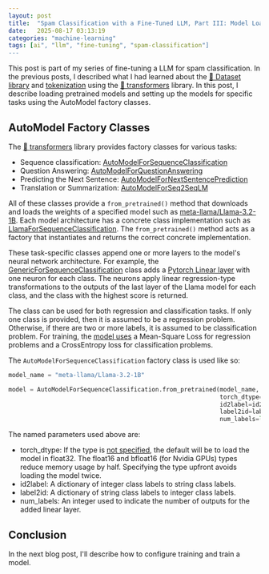 ```yaml
---
layout: post
title:  "Spam Classification with a Fine-Tuned LLM, Part III: Model Loading and Setup"
date:   2025-08-17 03:13:19
categories: "machine-learning"
tags: [ai", "llm", "fine-tuning", "spam-classification"]
---
```


This post is part of my series of fine-tuning a LLM for spam classification.  In the previous posts, I described what I had learned
about the [🤗 Dataset library](/machine-learning/2025/08/17/spam-classification-fine-tuned-llm-part-i.html) and
[tokenization](/machine-learning/2025/08/17/spam-classification-fine-tuned-llm-part-ii.html)
using the [🤗 transformers](https://huggingface.co/docs/transformers/index) library.  In this post, I describe loading pretrained models
and setting up the models for specific tasks using the AutoModel factory classes.

## AutoModel Factory Classes
The [🤗 transformers](https://huggingface.co/docs/transformers/index) library provides factory classes for various tasks:

* Sequence classification: [AutoModelForSequenceClassification](https://huggingface.co/docs/transformers/model_doc/auto#transformers.AutoModelForSequenceClassification)
* Question Answering: [AutoModelForQuestionAnswering](https://huggingface.co/docs/transformers/model_doc/auto#transformers.AutoModelForQuestionAnswering)
* Predicting the Next Sentence: [AutoModelForNextSentencePrediction](https://huggingface.co/docs/transformers/model_doc/auto#transformers.AutoModelForNextSentencePrediction)
* Translation or Summarization: [AutoModelForSeq2SeqLM](https://huggingface.co/docs/transformers/model_doc/auto#transformers.AutoModelForSeq2SeqLM)

All of these classes provide a `from_pretrained()` method that downloads and loads the weights of a specified model such as
[meta-llama/Llama-3.2-1B](https://huggingface.co/meta-llama/Llama-3.2-1B).  Each model architecture has a concrete class implementation
such as [LlamaForSequenceClassification](https://github.com/huggingface/transformers/blob/main/src/transformers/models/llama/modeling_llama.py#L494).
The `from_pretrained()` method acts as a factory that instantiates and returns the correct concrete implementation.

These task-specific classes append one or more layers to the model's neural network architecture.  For example, the
[GenericForSequenceClassification](https://github.com/huggingface/transformers/blob/main/src/transformers/modeling_layers.py#L98)
class adds a [Pytorch Linear layer](https://docs.pytorch.org/docs/stable/generated/torch.nn.Linear.html) with one neuron
for each class.  The neurons apply linear regression-type transformations to the outputs of the last layer of the Llama model for each
class, and the class with the highest score is returned.

The class can be used for both regression and classification tasks.  If only one class is provided, then it is assumed to be a regression
problem.  Otherwise, if there are two or more labels, it is assumed to be classification problem. For training, the
[model uses](https://huggingface.co/docs/transformers/v4.53.3/en/model_doc/llama#transformers.LlamaForSequenceClassification.forward.labels)
a Mean-Square Loss for regression problems and a CrossEntropy loss for classification problems.

The `AutoModelForSequenceClassification` factory class is used like so:

```python
model_name = "meta-llama/Llama-3.2-1B"

model = AutoModelForSequenceClassification.from_pretrained(model_name,
                                                           torch_dtype=torch.bfloat16,
                                                           id2label=id2label,
                                                           label2id=label2id,
                                                           num_labels=len(label2id))
```

The named parameters used above are:

* torch_dtype: If the type is [not specified](https://huggingface.co/docs/transformers/models#model-data-type), the default will be to
  load the model in float32.  The float16 and bfloat16 (for Nvidia GPUs) types reduce memory usage by half.  Specifying the type upfront
  avoids loading the model twice.
* id2label: A dictionary of integer class labels to string class labels.
* label2id: A dictionary of string class labels to integer class labels.
* num_labels: An integer used to indicate the number of outputs for the added linear layer.

## Conclusion
In the next blog post, I'll describe how to configure training and train a model.
